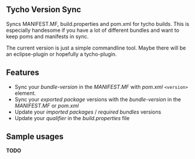 ## Tycho Version Sync

Syncs MANIFEST.MF, build.properties and pom.xml for tycho builds.
This is especially handesome if you have a lot of different 
bundles and want to keep poms and manifests in sync.

The current version is just a simple commandline tool. Maybe there
will be an eclipse-plugin or hopefully a tycho-plugin.

## Features

* Sync your _bundle-version_ in the _MANIFEST.MF_ with _pom.xml_ `<version>` element.
* Sync your _exported package_ versions with the _bundle-version_ in the _MANIFEST.MF_ or _pom.xml_
* Update your _imported packages_ / _required bundles_ versions
* Update your _qualifier_ in the _build.properties_ file

## Sample usages

**TODO**
